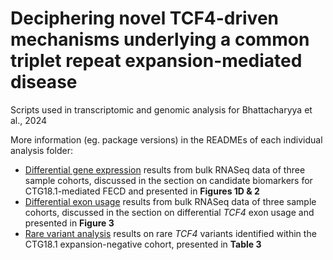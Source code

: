 # Deciphering novel TCF4-driven mechanisms underlying a common triplet repeat expansion-mediated disease
Scripts used in transcriptomic and genomic analysis for Bhattacharyya et al., 2024

More information (eg. package versions) in the READMEs of each individual analysis folder: 

- [Differential gene expression](/DESeq2_analysis) results from bulk RNASeq data of three sample cohorts, discussed in the section on candidate biomarkers for CTG18.1-mediated FECD and presented in **Figures 1D & 2**  
- [Differential exon usage](/DEXSeq_analysis) results from bulk RNASeq data of three sample cohorts, discussed in the section on differential *TCF4* exon usage and presented in **Figure 3**  
- [Rare variant analysis](/CoCoRV_gene_burden_analysis) results on rare *TCF4* variants identified within the CTG18.1 expansion-negative cohort, presented in **Table 3**
